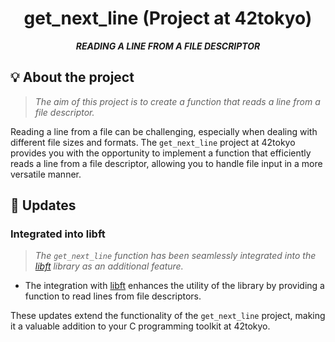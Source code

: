 <h1 align="center">
    get_next_line (Project at 42tokyo)
</h1>

<p align="center">
    <b><i>READING A LINE FROM A FILE DESCRIPTOR</i></b><br>
</p>

## 💡 About the project

> _The aim of this project is to create a function that reads a line from a file descriptor._

Reading a line from a file can be challenging, especially when dealing with different file sizes and formats. The `get_next_line` project at 42tokyo provides you with the opportunity to implement a function that efficiently reads a line from a file descriptor, allowing you to handle file input in a more versatile manner.

## 🚀 Updates

### Integrated into libft

> _The `get_next_line` function has been seamlessly integrated into the [libft](https://github.com/jayjayjay-hub/libft) library as an additional feature._

- The integration with [libft](https://github.com/jayjayjay-hub/libft) enhances the utility of the library by providing a function to read lines from file descriptors.

These updates extend the functionality of the `get_next_line` project, making it a valuable addition to your C programming toolkit at 42tokyo.
